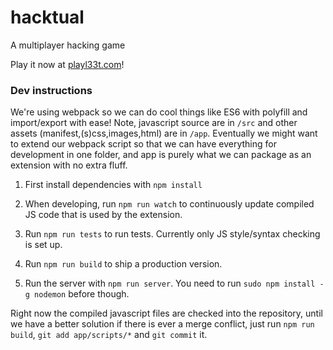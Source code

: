 # hacktual
A multiplayer hacking game

Play it now at [playl33t.com](http://playl33t.com/)!

### Dev instructions

We're using webpack so we can do cool things like ES6 with polyfill and import/export with ease!
Note, javascript source are in `/src` and other assets (manifest,(s)css,images,html) are in `/app`.
Eventually we might want to extend our webpack script so that we can have everything for development in one folder, and app is
purely what we can package as an extension with no extra fluff.

1. First install dependencies with `npm install`

2. When developing, run `npm run watch` to continuously update compiled JS code that is used by the extension.

3. Run `npm run tests` to run tests. Currently only JS style/syntax checking is set up.

4. Run `npm run build` to ship a production version.

5. Run the server with `npm run server`. You need to run `sudo npm install -g nodemon` before though.

Right now the compiled javascript files are checked into the repository, until we have a better solution
if there is ever a merge conflict, just run `npm run build`, `git add app/scripts/*` and `git commit` it.
